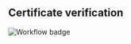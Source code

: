 ## Certificate verification

![Workflow badge](https://github.com/mirkotp/cert-verify/actions/workflows/main.yml/badge.svg)
